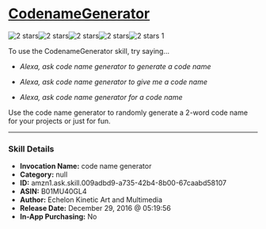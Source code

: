 # [CodenameGenerator](http://alexa.amazon.com/#skills/amzn1.ask.skill.009adbd9-a735-42b4-8b00-67caabd58107)
![2 stars](../../images/ic_star_black_18dp_1x.png)![2 stars](../../images/ic_star_black_18dp_1x.png)![2 stars](../../images/ic_star_border_black_18dp_1x.png)![2 stars](../../images/ic_star_border_black_18dp_1x.png)![2 stars](../../images/ic_star_border_black_18dp_1x.png) 1

To use the CodenameGenerator skill, try saying...

* *Alexa, ask code name generator to generate a code name*

* *Alexa, ask code name generator to give me a code name*

* *Alexa, ask code name generator for a code name*

Use the code name generator to randomly generate a 2-word code name for your projects or just for fun.

***

### Skill Details

* **Invocation Name:** code name generator
* **Category:** null
* **ID:** amzn1.ask.skill.009adbd9-a735-42b4-8b00-67caabd58107
* **ASIN:** B01MU40GL4
* **Author:** Echelon Kinetic Art and Multimedia
* **Release Date:** December 29, 2016 @ 05:19:56
* **In-App Purchasing:** No
